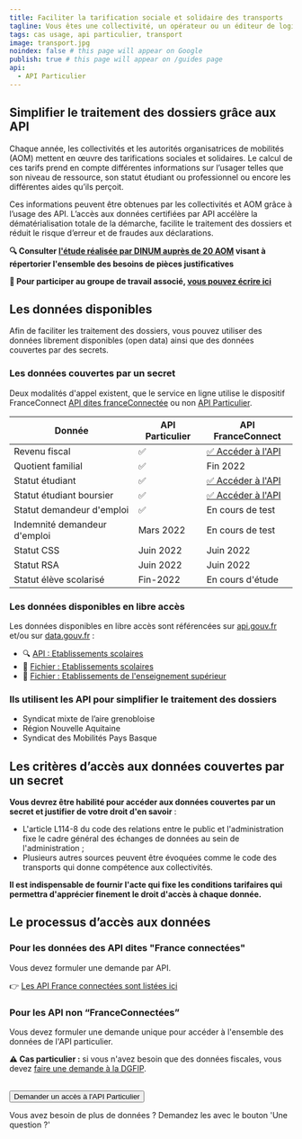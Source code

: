 ```yaml
---
title: Faciliter la tarification sociale et solidaire des transports
tagline: Vous êtes une collectivité, un opérateur ou un éditeur de logiciel ? Appliquez facilement un tarif de vos titres de transport adapté à la situation de vos usagers, en utilisant les données de l'API Particulier.
tags: cas usage, api particulier, transport
image: transport.jpg
noindex: false # this page will appear on Google
publish: true # this page will appear on /guides page
api:
  - API Particulier
---
```


## Simplifier le traitement des dossiers grâce aux API

Chaque année, les collectivités et les autorités organisatrices de mobilités (AOM) mettent en œuvre des tarifications sociales et solidaires. Le calcul de ces tarifs prend en compte différentes informations sur l’usager telles que son niveau de ressource, son statut étudiant ou professionnel ou encore les différentes aides qu’ils perçoit.

Ces informations peuvent être obtenues par les collectivités et AOM grâce à l’usage des API. L’accès aux données certifiées par API accélère la dématérialisation totale de la démarche, facilite le traitement des dossiers et réduit le risque d’erreur et de fraudes aux déclarations.

**🔍 Consulter [l'étude réalisée par DINUM auprès de 20 AOM](/resources/rapport-gart.pdf) visant à répertorier l'ensemble des besoins de pièces justificatives**

**👋 Pour participer au groupe de travail associé, [vous pouvez écrire ici](mailto:contact@api.gouv.fr?subject=Participation-au-cas-d'usage-transports)**

## Les données disponibles

Afin de faciliter les traitement des dossiers, vous pouvez utiliser des données librement disponibles (open data) ainsi que des données couvertes par des secrets.

### Les données couvertes par un secret

Deux modalités d'appel existent, que le service en ligne utilise le dispositif FranceConnect [API dites franceConnectée](https://api.gouv.fr/guides/api-franceconnectees) ou non [API Particulier](https://api.gouv.fr/les-api/api-particulier).

| Donnée                         | API Particulier         |API FranceConnect                                 |
| ------------------------------ | ----------------------- |------------------------------------------------- |
|  Revenu fiscal                 | ✅                      |[✅ Accéder à l'API](/les-api/impot-particulier)  |
|  Quotient familial             | ✅                      | Fin 2022                                         |
|  Statut étudiant               | ✅                      | [✅ Accéder à l'API](/les-api/api-statut-etudiant) |
| Statut étudiant boursier      | ✅                      | [✅ Accéder à l'API](/les-api/api-statut-etudiant-boursier) |
| Statut demandeur d'emploi    | ✅                      | En cours de test          |
| Indemnité demandeur d'emploi | Mars 2022               | En cours de test          |
| Statut CSS                   | Juin 2022               | Juin 2022                 |
| Statut RSA                   | Juin 2022               | Juin 2022                 |
| Statut élève scolarisé       | Fin-2022                | En cours d'étude          |

### Les données disponibles en libre accès

Les données disponibles en libre accès sont référencées sur [api.gouv.fr](http://api.gouv.fr/) et/ou sur [data.gouv.fr](http://data.gouv.fr/) :

- 🔍 [API : Etablissements scolaires](https://api.gouv.fr/les-api/api-annuaire-education)
- 📂 [Fichier : Etablissements scolaires](https://www.data.gouv.fr/fr/datasets/annuaire-de-leducation/)
- 📂 [Fichier : Etablissements de l'enseignement supérieur](https://data.enseignementsup-recherche.gouv.fr/explore/dataset/fr-esr-principaux-etablissements-enseignement-superieur/map/?disjunctive.type_d_etablissement&disjunctive.typologie_d_universites_et_assimiles&location=4,43.06889,0.74707&basemap=e69ab1)

### Ils utilisent les API pour simplifier le traitement des dossiers

- Syndicat mixte de l’aire grenobloise
- Région Nouvelle Aquitaine
- Syndicat des Mobilités Pays Basque

## Les critères d’accès aux données couvertes par un secret

**Vous devrez être habilité pour accéder aux données couvertes par un secret et justifier de votre droit d'en savoir** :

- L'article L114-8 du code des relations entre le public et l'administration fixe le cadre général des échanges de données au sein de l'administration ;
- Plusieurs autres sources peuvent être évoquées comme le code des transports qui donne compétence aux collectivités.

**Il est indispensable de fournir l'acte qui fixe les conditions tarifaires qui permettra d'apprécier finement le droit d'accès à chaque donnée.**

## Le processus d’accès aux données

### Pour les données des API dites "France connectées"

Vous devez formuler une demande par API.

👉 [Les API France connectées sont listées ici](https://api.gouv.fr/guides/api-franceconnectees)

### Pour les API non “FranceConnectées”

Vous devez formuler une demande unique pour accéder à l'ensemble des données de l'API particulier.

**⚠️ Cas particulier :** si vous n'avez besoin que des données fiscales, vous devez [faire une demande à la DGFIP](https://api.gouv.fr/les-api/impot-particulier).

<br/>
<Button href="https://datapass.api.gouv.fr/api-particulier">Demander un accès à l'API Particulier</Button>

Vous avez besoin de plus de données ? Demandez les avec le bouton 'Une question ?'
